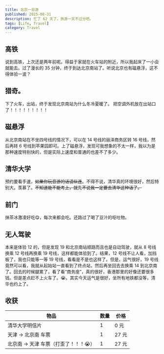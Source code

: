 ```yaml
---
title: 北京一日游
published: 2025-08-31
description: 忙了 62 天了，旅游一天不过分吧。
tags: [Life, Travel]
category: Travel
---
```


## 高铁
说到高铁，上次还是两年前呢。得益于家就在火车站的附近，所以我起床了一小会就能去。过了漫长的 35 分钟，终于到达北京南站了。听说北京也有磁悬浮，这不得体验一波？

## 猎奇。
下了火车，出站，终于发现北京南站为什么冬冷夏暖了。
把空调外机放在出站口了！！！！！！！！！


## 磁悬浮
从北京南站在不坐四号线的情况下，可以在 14 号线的丽泽商务区转 16 号线，然后再转 6 号线到苹果园即可。上了磁悬浮，发现可我想象的不太一样，我以为是那种速度特别快的，但是实际上速度和普通的也差不了多少。

## 清华大学
预约要看手速，~~如果你玩音游的话请纵连~~。不得不说，清华真的环境很好，然后特别大。羡慕了。~~不知道能不能考上，就先不说我一定要去清华这种话了。~~

## 前门
抹茶冰激凌好吃😋，每次来都会吃。还路过了喝了豆汁的呕吐物。

## 无人驾驶
本来是体验 12 的，但是发现 19 和北京南站顺路而且也是自动驾驶，就从 8 号线换乘 12 号线再换乘 19 号线，这样都能体验到了。结果，12 号线不让人看，加挡板了，我也只能等一等 19 号线，看看是不是也这样了。但是，运气很好，19 号线竟然可以看，我就从起始站一直看到了终点站，然后再坐回去去换乘 14 到北京南了。回去的时候腿累了，看了看“商务座”，真的很好，香港那里的好像还要很多钱。但是差点赶不上火车了。😭。其实今天运气是很好，坐所有地铁都没等，清华也约上了。

## 收获

| 物品 | 数量 | 价格 |
| ---- | ---- | ---- |
| 清华大学明信片 | 1 | 0 元 |
| 天津 → 北京南 车票 | 1 | 27 元 |
| 北京南 → 天津 车票（打歪了！！！😭） | 1 | 27 元 |